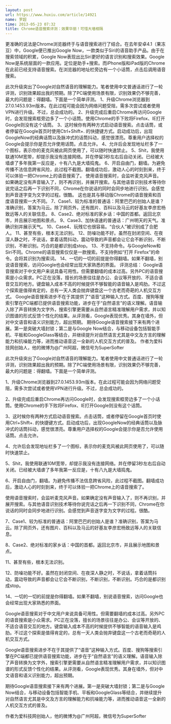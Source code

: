 ```yaml
---
layout: post
url: https://www.huxiu.com/article/14921
name: 罗超
time: 2013-05-23 07:32
title: Chrome语音搜索评测：效果华丽！可惜大墙相隔
---
```

更准确的说法是Chrome浏览器终于与语音搜索进行了结合。在去年安卓4.1（果冻豆）中，Google便已推出Google Now，一款类似于Siri的语音助手产品。由于在搜索领域的积累，Google Now表现出比Siri更好的语言识别和搜索效果。Google Now是系统层面的一款应用。定位是助手+搜索。而iPhone版和iPad版的Chrome在此前已经支持语音搜索。在浏览器的地址栏旁边有一个小话筒，点击后调用语音搜索。

此次升级突出了Google对自然语音的理解能力。笔者使用中文普通话进行了一轮评测，识别效果超出我的预期。除了PC端使用场景有限，识别效果仍不够完善，最大的问题是：得翻墙。下面是一个简单评测。 1、升级Chrome浏览器到27.0.1453.93m版本。在此过程可能会因为网络问题受阻，需多次尝试或者使用VPN进行升级。不过，总会成功的。 2、升级完成后重启Chrome再访问Google时，会发现搜索框旁边多了一个小话筒。使用Chrome的手下败将Firefox、IE打开Google则没有这个话筒。 3、这时候你有两种方式启动语音搜索。点击话筒，或者停留在Google首页时使用Ctrl+Shift+. 的快捷键方式。启动成功后，出现GoogleNow的经典话筒以及脉冲式的话筒抖动，感觉很漂亮。尊重用户选择权的Google会提示你是否允许使用话筒。点击允许。 4、允许后会发现地址栏多了一个图标，表示你的麦克风被此网页使用了，可以随时快速禁止。 5、Shit，我使用联通10M宽带，却提示我没有连接网络。并在停留3秒左右后自动关闭。已经被大墙虐了多年我第一反应是，十有八九是大墙捣鬼。 6、开启自由门，翻墙。为避免传播不法信息跨省风险，此过程不截图。翻墙成功后，激动人心的时刻到来，终于可以体验一把Chrome上的语音搜索了。 使用语音搜索时，会监听麦克风声音。如果确定没有声音输入了，则不再识别，并展开搜索。与其他语音识别技术等待你说完话之后再一下识别不同，Chrome在你说话的同时会同步地进行识别。会感觉到声音逐字变为文字的过程。很酷。 这也是其与移动版Chrome的语音搜索和百度语音搜索一大不同。 7、Case1、较为标准的普通话：阿里巴巴的创始人是谁？准确识别，答案为马云。除了网页外，还有图片、百科以及马云的好基友李彦宏杨致远等人的关联信息。 8、Case2、绝对标准的家乡话：中国的首都。返回北京市，并且展示地图和景点。 9、Case3、加快语速的普通话：广州明天的天气。准确识别并展示天气。 10、Case4、玩残它也很容易。“合伙人”被识别成了合肥人。 11、甚至有些，根本无法识别。 12、防噪功能不好。虽然在封闭空间、在夜深人静之时，不说话，拿着话筒抖动，震动导致的声音都会让它会不断识别，不断识别，不断识别。巧合的是都识别成stop。 13、不支持命令。与GoogleNow和Siri不同。Chrome的语音搜索仅仅是一款搜索。不支持例如“打开 Firefox”的命令。会将其识别为搜索词。 14、一切的一切的前提是你得翻墙。如果不翻墙，别说语音搜索，访问Google也会经常出现大家熟悉的界面。 评测总结： Google语音搜索对于中文用户来说具备可用性。但需要翻墙的成本过高。另外PC的语音搜索是小众需求。PC正在没落，擅长的场景往往是办公、会议等开放的、不适合语音交互的地方。键盘输入成本不高的时候提供不够智能的语音输入是鸡肋。不过这个探索是值得肯定的，总有一天人类会抛弃键盘这一个古老而奇葩的人机交互方式。 Google语音搜索进步不在于其提供了“语音”这种输入方式。百度、搜狗等搜索引擎在PC端都已提供语音搜索功能，进步在于“自然语言”的语义理解。语音输入除了声音转换为文字外，搜索引擎更需要从自然语言精准理解用户需求，并以知识图谱的形式反馈个性化的结果。从评测看，Google表现优秀。其身在墙外，但对中文语音和语义识别能力，超出预期。 期待Google语音搜索接下来有两个进展。第一是突破大墙封锁；第二是与Google Now结合，与移动设备包括智能手机、平板和GoogleGlass等结合，并继续提升对自然语言尤其是中文及方言的理解能力和抗噪能力等，进而推动语音这一全新的人机交互方式的普及。 作者为爱科技网创始人，他的微博为@广州阿超，微信号为SuperSofter

此次升级突出了Google对自然语音的理解能力。笔者使用中文普通话进行了一轮评测，识别效果超出我的预期。除了PC端使用场景有限，识别效果仍不够完善，最大的问题是：得翻墙。下面是一个简单评测。

1、升级Chrome浏览器到27.0.1453.93m版本。在此过程可能会因为网络问题受阻，需多次尝试或者使用VPN进行升级。不过，总会成功的。

2、升级完成后重启Chrome再访问Google时，会发现搜索框旁边多了一个小话筒。使用Chrome的手下败将Firefox、IE打开Google则没有这个话筒。

3、这时候你有两种方式启动语音搜索。点击话筒，或者停留在Google首页时使用Ctrl+Shift+. 的快捷键方式。启动成功后，出现GoogleNow的经典话筒以及脉冲式的话筒抖动，感觉很漂亮。尊重用户选择权的Google会提示你是否允许使用话筒。点击允许。

4、允许后会发现地址栏多了一个图标，表示你的麦克风被此网页使用了，可以随时快速禁止。

5、Shit，我使用联通10M宽带，却提示我没有连接网络。并在停留3秒左右后自动关闭。已经被大墙虐了多年我第一反应是，十有八九是大墙捣鬼。

6、开启自由门，翻墙。为避免传播不法信息跨省风险，此过程不截图。翻墙成功后，激动人心的时刻到来，终于可以体验一把Chrome上的语音搜索了。

使用语音搜索时，会监听麦克风声音。如果确定没有声音输入了，则不再识别，并展开搜索。与其他语音识别技术等待你说完话之后再一下识别不同，Chrome在你说话的同时会同步地进行识别。会感觉到声音逐字变为文字的过程。很酷。

7、Case1、较为标准的普通话：阿里巴巴的创始人是谁？准确识别，答案为马云。除了网页外，还有图片、百科以及马云的好基友李彦宏杨致远等人的关联信息。

8、Case2、绝对标准的家乡话：中国的首都。返回北京市，并且展示地图和景点。

11、甚至有些，根本无法识别。

12、防噪功能不好。虽然在封闭空间、在夜深人静之时，不说话，拿着话筒抖动，震动导致的声音都会让它会不断识别，不断识别，不断识别。巧合的是都识别成stop。

14、一切的一切的前提是你得翻墙。如果不翻墙，别说语音搜索，访问Google也会经常出现大家熟悉的界面。

Google语音搜索对于中文用户来说具备可用性。但需要翻墙的成本过高。另外PC的语音搜索是小众需求。PC正在没落，擅长的场景往往是办公、会议等开放的、不适合语音交互的地方。键盘输入成本不高的时候提供不够智能的语音输入是鸡肋。不过这个探索是值得肯定的，总有一天人类会抛弃键盘这一个古老而奇葩的人机交互方式。

Google语音搜索进步不在于其提供了“语音”这种输入方式。百度、搜狗等搜索引擎在PC端都已提供语音搜索功能，进步在于“自然语言”的语义理解。语音输入除了声音转换为文字外，搜索引擎更需要从自然语言精准理解用户需求，并以知识图谱的形式反馈个性化的结果。从评测看，Google表现优秀。其身在墙外，但对中文语音和语义识别能力，超出预期。

期待Google语音搜索接下来有两个进展。第一是突破大墙封锁；第二是与Google Now结合，与移动设备包括智能手机、平板和GoogleGlass等结合，并继续提升对自然语言尤其是中文及方言的理解能力和抗噪能力等，进而推动语音这一全新的人机交互方式的普及。

作者为爱科技网创始人，他的微博为@广州阿超，微信号为SuperSofter

